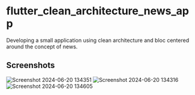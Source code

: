 # flutter_clean_architecture_news_app

Developing a small application using clean architecture 
and bloc centered around the concept of news.

## Screenshots

![Screenshot 2024-06-20 134351](https://github.com/GisoreB/flutter_clean_architecture_news_app/assets/144854877/45ef5854-259d-4912-9870-a35176018c31)
![Screenshot 2024-06-20 134316](https://github.com/GisoreB/flutter_clean_architecture_news_app/assets/144854877/7ae76195-db05-4236-8df8-11dcc5562448)
![Screenshot 2024-06-20 134605](https://github.com/GisoreB/flutter_clean_architecture_news_app/assets/144854877/c18b9ea0-0343-467a-a65e-74347627f259)
